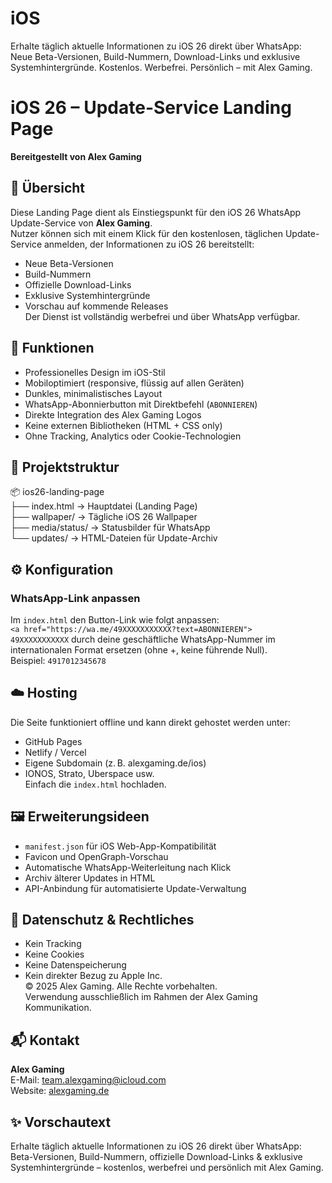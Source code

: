 # iOS
Erhalte täglich aktuelle Informationen zu iOS 26 direkt über WhatsApp: Neue Beta-Versionen, Build-Nummern, Download-Links und exklusive Systemhintergründe. Kostenlos. Werbefrei. Persönlich – mit Alex Gaming.
# iOS 26 – Update-Service Landing Page  
**Bereitgestellt von Alex Gaming**

## 📌 Übersicht  
Diese Landing Page dient als Einstiegspunkt für den iOS 26 WhatsApp Update-Service von **Alex Gaming**.  
Nutzer können sich mit einem Klick für den kostenlosen, täglichen Update-Service anmelden, der Informationen zu iOS 26 bereitstellt:  
- Neue Beta-Versionen  
- Build-Nummern  
- Offizielle Download-Links  
- Exklusive Systemhintergründe  
- Vorschau auf kommende Releases  
Der Dienst ist vollständig werbefrei und über WhatsApp verfügbar.

## 🎯 Funktionen  
- Professionelles Design im iOS-Stil  
- Mobiloptimiert (responsive, flüssig auf allen Geräten)  
- Dunkles, minimalistisches Layout  
- WhatsApp-Abonnierbutton mit Direktbefehl (`ABONNIEREN`)  
- Direkte Integration des Alex Gaming Logos  
- Keine externen Bibliotheken (HTML + CSS only)  
- Ohne Tracking, Analytics oder Cookie-Technologien

## 📁 Projektstruktur  
📦 ios26-landing-page  
├── index.html → Hauptdatei (Landing Page)  
├── wallpaper/ → Tägliche iOS 26 Wallpaper  
├── media/status/ → Statusbilder für WhatsApp  
└── updates/ → HTML-Dateien für Update-Archiv

## ⚙️ Konfiguration  
### WhatsApp-Link anpassen  
Im `index.html` den Button-Link wie folgt anpassen:  
`<a href="https://wa.me/49XXXXXXXXXXX?text=ABONNIEREN">`  
`49XXXXXXXXXXX` durch deine geschäftliche WhatsApp-Nummer im internationalen Format ersetzen (ohne +, keine führende Null).  
Beispiel: `4917012345678`

## ☁️ Hosting  
Die Seite funktioniert offline und kann direkt gehostet werden unter:  
- GitHub Pages  
- Netlify / Vercel  
- Eigene Subdomain (z. B. alexgaming.de/ios)  
- IONOS, Strato, Uberspace usw.  
Einfach die `index.html` hochladen.

## 🖼️ Erweiterungsideen  
- `manifest.json` für iOS Web-App-Kompatibilität  
- Favicon und OpenGraph-Vorschau  
- Automatische WhatsApp-Weiterleitung nach Klick  
- Archiv älterer Updates in HTML  
- API-Anbindung für automatisierte Update-Verwaltung

## 🔐 Datenschutz & Rechtliches  
- Kein Tracking  
- Keine Cookies  
- Keine Datenspeicherung  
- Kein direkter Bezug zu Apple Inc.  
© 2025 Alex Gaming. Alle Rechte vorbehalten.  
Verwendung ausschließlich im Rahmen der Alex Gaming Kommunikation.

## 📬 Kontakt  
**Alex Gaming**  
E-Mail: team.alexgaming@icloud.com  
Website: [alexgaming.de](https://alexgaming.de)

## ✨ Vorschautext 
Erhalte täglich aktuelle Informationen zu iOS 26 direkt über WhatsApp:
Beta-Versionen, Build-Nummern, offizielle Download-Links & exklusive Systemhintergründe –
kostenlos, werbefrei und persönlich mit Alex Gaming.